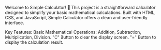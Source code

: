 Welcome to Simple Calculator! 🌟
This project is a straightforward calculator designed to simplify your basic mathematical calculations. Built with HTML, CSS, and JavaScript, Simple Calculator offers a clean and user-friendly interface.

Key Features:
Basic Mathematical Operations: Addition, Subtraction, Multiplication, Division.
"C" Button to clear the display screen.
"=" Button to display the calculation result.
